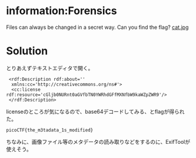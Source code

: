 # information:Forensics

Files can always be changed in a secret way. Can you find the flag? [cat.jpg](cat.jpg)

# Solution

とりあえずテキストエディタで開く。
```
 <rdf:Description rdf:about=''
  xmlns:cc='http://creativecommons.org/ns#'>
  <cc:license rdf:resource='cGljb0NURnt0aGVfbTN0YWRhdGFfMXNfbW9kaWZpZWR9'/>
 </rdf:Description>
```

licenseのところが気になるので、base64デコードしてみる、とflagが得られた。

`picoCTF{the_m3tadata_1s_modified}`

ちなみに、画像ファイル等のメタデータの読み取りなどをするのに、ExifToolが使えそう。
